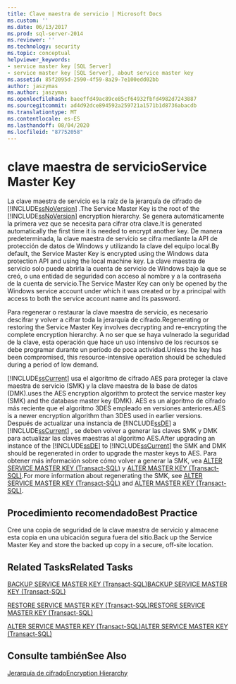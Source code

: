 ```yaml
---
title: Clave maestra de servicio | Microsoft Docs
ms.custom: ''
ms.date: 06/13/2017
ms.prod: sql-server-2014
ms.reviewer: ''
ms.technology: security
ms.topic: conceptual
helpviewer_keywords:
- service master key [SQL Server]
- service master key [SQL Server], about service master key
ms.assetid: 85f2095d-2590-4f59-8a29-7e100edd02bb
author: jaszymas
ms.author: jaszymas
ms.openlocfilehash: baeeffd49ac89ce85cf64932fbfd4982d7243887
ms.sourcegitcommit: ad4d92dce894592a259721a1571b1d8736abacdb
ms.translationtype: MT
ms.contentlocale: es-ES
ms.lasthandoff: 08/04/2020
ms.locfileid: "87752058"
---
```

# <a name="service-master-key"></a><span data-ttu-id="f7bfe-102">clave maestra de servicio</span><span class="sxs-lookup"><span data-stu-id="f7bfe-102">Service Master Key</span></span>
  <span data-ttu-id="f7bfe-103">La clave maestra de servicio es la raíz de la jerarquía de cifrado de [!INCLUDE[ssNoVersion](../../../includes/ssnoversion-md.md)] .</span><span class="sxs-lookup"><span data-stu-id="f7bfe-103">The Service Master Key is the root of the [!INCLUDE[ssNoVersion](../../../includes/ssnoversion-md.md)] encryption hierarchy.</span></span> <span data-ttu-id="f7bfe-104">Se genera automáticamente la primera vez que se necesita para cifrar otra clave.</span><span class="sxs-lookup"><span data-stu-id="f7bfe-104">It is generated automatically the first time it is needed to encrypt another key.</span></span> <span data-ttu-id="f7bfe-105">De manera predeterminada, la clave maestra de servicio se cifra mediante la API de protección de datos de Windows y utilizando la clave del equipo local.</span><span class="sxs-lookup"><span data-stu-id="f7bfe-105">By default, the Service Master Key is encrypted using the Windows data protection API and using the local machine key.</span></span> <span data-ttu-id="f7bfe-106">La clave maestra de servicio solo puede abrirla la cuenta de servicio de Windows bajo la que se creó, o una entidad de seguridad con acceso al nombre y a la contraseña de la cuenta de servicio.</span><span class="sxs-lookup"><span data-stu-id="f7bfe-106">The Service Master Key can only be opened by the Windows service account under which it was created or by a principal with access to both the service account name and its password.</span></span>  
  
 <span data-ttu-id="f7bfe-107">Para regenerar o restaurar la clave maestra de servicio, es necesario descifrar y volver a cifrar toda la jerarquía de cifrado.</span><span class="sxs-lookup"><span data-stu-id="f7bfe-107">Regenerating or restoring the Service Master Key involves decrypting and re-encrypting the complete encryption hierarchy.</span></span> <span data-ttu-id="f7bfe-108">A no ser que se haya vulnerado la seguridad de la clave, esta operación que hace un uso intensivo de los recursos se debe programar durante un período de poca actividad.</span><span class="sxs-lookup"><span data-stu-id="f7bfe-108">Unless the key has been compromised, this resource-intensive operation should be scheduled during a period of low demand.</span></span>  
  
 [!INCLUDE[ssCurrent](../../../includes/sscurrent-md.md)] <span data-ttu-id="f7bfe-109">usa el algoritmo de cifrado AES para proteger la clave maestra de servicio (SMK) y la clave maestra de la base de datos (DMK).</span><span class="sxs-lookup"><span data-stu-id="f7bfe-109">uses the AES encryption algorithm to protect the service master key (SMK) and the database master key (DMK).</span></span> <span data-ttu-id="f7bfe-110">AES es un algoritmo de cifrado más reciente que el algoritmo 3DES empleado en versiones anteriores.</span><span class="sxs-lookup"><span data-stu-id="f7bfe-110">AES is a newer encryption algorithm than 3DES used in earlier versions.</span></span> <span data-ttu-id="f7bfe-111">Después de actualizar una instancia de [!INCLUDE[ssDE](../../../includes/ssde-md.md)] a [!INCLUDE[ssCurrent](../../../includes/sscurrent-md.md)] , se deben volver a generar las claves SMK y DMK para actualizar las claves maestras al algoritmo AES.</span><span class="sxs-lookup"><span data-stu-id="f7bfe-111">After upgrading an instance of the [!INCLUDE[ssDE](../../../includes/ssde-md.md)] to [!INCLUDE[ssCurrent](../../../includes/sscurrent-md.md)] the SMK and DMK should be regenerated in order to upgrade the master keys to AES.</span></span> <span data-ttu-id="f7bfe-112">Para obtener más información sobre cómo volver a generar la SMK, vea [ALTER SERVICE MASTER KEY &#40;Transact-SQL&#41;](/sql/t-sql/statements/alter-service-master-key-transact-sql) y [ALTER MASTER KEY &#40;Transact-SQL&#41;](/sql/t-sql/statements/alter-master-key-transact-sql).</span><span class="sxs-lookup"><span data-stu-id="f7bfe-112">For more information about regenerating the SMK, see [ALTER SERVICE MASTER KEY &#40;Transact-SQL&#41;](/sql/t-sql/statements/alter-service-master-key-transact-sql) and [ALTER MASTER KEY &#40;Transact-SQL&#41;](/sql/t-sql/statements/alter-master-key-transact-sql).</span></span>  
  
## <a name="best-practice"></a><span data-ttu-id="f7bfe-113">Procedimiento recomendado</span><span class="sxs-lookup"><span data-stu-id="f7bfe-113">Best Practice</span></span>  
 <span data-ttu-id="f7bfe-114">Cree una copia de seguridad de la clave maestra de servicio y almacene esta copia en una ubicación segura fuera del sitio.</span><span class="sxs-lookup"><span data-stu-id="f7bfe-114">Back up the Service Master Key and store the backed up copy in a secure, off-site location.</span></span>  
  
## <a name="related-tasks"></a><span data-ttu-id="f7bfe-115">Related Tasks</span><span class="sxs-lookup"><span data-stu-id="f7bfe-115">Related Tasks</span></span>  
 [<span data-ttu-id="f7bfe-116">BACKUP SERVICE MASTER KEY &#40;Transact-SQL&#41;</span><span class="sxs-lookup"><span data-stu-id="f7bfe-116">BACKUP SERVICE MASTER KEY &#40;Transact-SQL&#41;</span></span>](/sql/t-sql/statements/backup-service-master-key-transact-sql)  
  
 [<span data-ttu-id="f7bfe-117">RESTORE SERVICE MASTER KEY &#40;Transact-SQL&#41;</span><span class="sxs-lookup"><span data-stu-id="f7bfe-117">RESTORE SERVICE MASTER KEY &#40;Transact-SQL&#41;</span></span>](/sql/t-sql/statements/restore-service-master-key-transact-sql)  
  
 [<span data-ttu-id="f7bfe-118">ALTER SERVICE MASTER KEY &#40;Transact-SQL&#41;</span><span class="sxs-lookup"><span data-stu-id="f7bfe-118">ALTER SERVICE MASTER KEY &#40;Transact-SQL&#41;</span></span>](/sql/t-sql/statements/alter-service-master-key-transact-sql)  
  
## <a name="see-also"></a><span data-ttu-id="f7bfe-119">Consulte también</span><span class="sxs-lookup"><span data-stu-id="f7bfe-119">See Also</span></span>  
 [<span data-ttu-id="f7bfe-120">Jerarquía de cifrado</span><span class="sxs-lookup"><span data-stu-id="f7bfe-120">Encryption Hierarchy</span></span>](encryption-hierarchy.md)  
  
  
